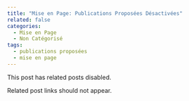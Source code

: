 ```yaml
---
title: "Mise en Page: Publications Proposées Désactivées"
related: false
categories:
  - Mise en Page
  - Non Catégorisé
tags:
  - publications proposées
  - mise en page
---
```


This post has related posts disabled.

Related post links should not appear.
